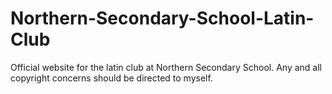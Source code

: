 # Northern-Secondary-School-Latin-Club
Official website for the latin club at Northern Secondary School.
Any and all copyright concerns should be directed to myself. 
